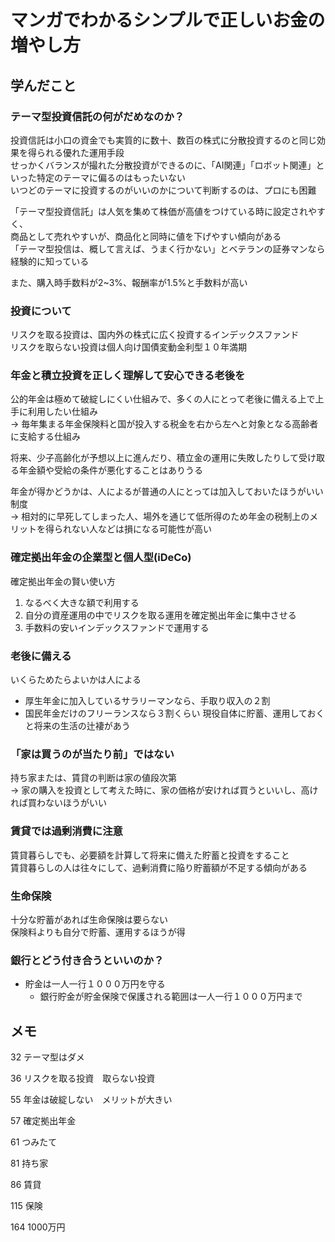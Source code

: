# マンガでわかるシンプルで正しいお金の増やし方
## 学んだこと
### テーマ型投資信託の何がだめなのか？
投資信託は小口の資金でも実質的に数十、数百の株式に分散投資するのと同じ効果を得られる優れた運用手段  
せっかくバランスが撮れた分散投資ができるのに、「AI関連」「ロボット関連」といった特定のテーマに偏るのはもったいない  
いつどのテーマに投資するのがいいのかについて判断するのは、プロにも困難  
  
「テーマ型投資信託」は人気を集めて株価が高値をつけている時に設定されやすく、  
商品として売れやすいが、商品化と同時に値を下げやすい傾向がある  
「テーマ型投信は、概して言えば、うまく行かない」とベテランの証券マンなら経験的に知っている  
  
また、購入時手数料が2~3%、報酬率が1.5%と手数料が高い  

### 投資について
リスクを取る投資は、国内外の株式に広く投資するインデックスファンド  
リスクを取らない投資は個人向け国債変動金利型１０年満期  
  
### 年金と積立投資を正しく理解して安心できる老後を
公的年金は極めて破綻しにくい仕組みで、多くの人にとって老後に備える上で上手に利用したい仕組み  
→ 毎年集まる年金保険料と国が投入する税金を右から左へと対象となる高齢者に支給する仕組み  
  
将来、少子高齢化が予想以上に進んだり、積立金の運用に失敗したりして受け取る年金額や受給の条件が悪化することはありうる  
  
年金が得かどうかは、人によるが普通の人にとっては加入しておいたほうがいい制度  
→ 相対的に早死してしまった人、場外を通じて低所得のため年金の税制上のメリットを得られない人などは損になる可能性が高い  
  
### 確定拠出年金の企業型と個人型(iDeCo)
確定拠出年金の賢い使い方
1. なるべく大きな額で利用する
2. 自分の資産運用の中でリスクを取る運用を確定拠出年金に集中させる
3. 手数料の安いインデックスファンドで運用する

### 老後に備える
いくらためたらよいかは人による

- 厚生年金に加入しているサラリーマンなら、手取り収入の２割
- 国民年金だけのフリーランスなら３割くらい
現役自体に貯蓄、運用しておくと将来の生活の辻褄があう

### 「家は買うのが当たり前」ではない
持ち家または、賃貸の判断は家の値段次第  
→ 家の購入を投資として考えた時に、家の価格が安ければ買うといいし、高ければ買わないほうがいい  

### 賃貸では過剰消費に注意
賃貸暮らしでも、必要額を計算して将来に備えた貯蓄と投資をすること  
賃貸暮らしの人は往々にして、過剰消費に陥り貯蓄額が不足する傾向がある  
  
### 生命保険
十分な貯蓄があれば生命保険は要らない  
保険料よりも自分で貯蓄、運用するほうが得  

### 銀行とどう付き合うといいのか？
- 貯金は一人一行１０００万円を守る
  - 銀行貯金が貯金保険で保護される範囲は一人一行１０００万円まで

## メモ
32 テーマ型はダメ

36 リスクを取る投資　取らない投資

55 年金は破綻しない　メリットが大きい

57 確定拠出年金

61 つみたて

81 持ち家

86 賃貸

115 保険

164 1000万円
